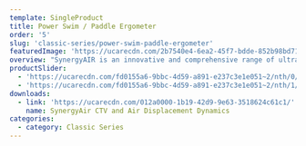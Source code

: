 ```yaml
---
template: SingleProduct
title: Power Swim / Paddle Ergometer
order: '5'
slug: 'classic-series/power-swim-paddle-ergometer'
featuredImage: 'https://ucarecdn.com/2b7540e4-6ea2-45f7-bdde-852b98bd7138/'
overview: "SynergyAIR is an innovative and comprehensive range of ultra-heavy duty air displacement powered mechanical ergometers, designed to facilitate unprecedented strength and conditioning workout options that effectively cater for everyone, ranging from rehabilitation clients to high performance elite athletes.\r\n\n\r\n\nKEY FEATURES\r\n\n• Patented integrated continuous variable transmission.\r\n\n• Swimming and Board Paddling exercise options.\r\n\n• Weighted air displacement turbine \r\n\n• Seat / lying pad stability adjustment\r\n\n• Independent crank mode.\r\n\n\r\n\nDIMENSIONS\r\n\n• 1420 H x 610 W x 2340 L (mm)"
productSlider:
  - 'https://ucarecdn.com/fd0155a6-9bbc-4d59-a891-e237c3e1e051~2/nth/0/'
  - 'https://ucarecdn.com/fd0155a6-9bbc-4d59-a891-e237c3e1e051~2/nth/1/'
downloads:
  - link: 'https://ucarecdn.com/012a0000-1b19-42d9-9e63-3518624c61c1/'
    name: SynergyAir CTV and Air Displacement Dynamics
categories:
  - category: Classic Series
---
```

